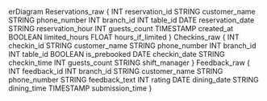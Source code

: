 erDiagram
  Reservations_raw {
    INT reservation_id
    STRING customer_name
    STRING phone_number
    INT branch_id
    INT table_id
    DATE reservation_date
    STRING reservation_hour
    INT guests_count
    TIMESTAMP created_at
    BOOLEAN limited_hours
    FLOAT hours_if_limited
  }
  Checkins_raw {
    INT checkin_id
    STRING customer_name
    STRING phone_number
    INT branch_id
    INT table_id
    BOOLEAN is_prebooked
    DATE checkin_date
    STRING checkin_time
    INT guests_count
    STRING shift_manager
  }
  Feedback_raw {
    INT feedback_id
    INT branch_id
    STRING customer_name
    STRING phone_number
    STRING feedback_text
    INT rating
    DATE dining_date
    STRING dining_time
    TIMESTAMP submission_time
  } 